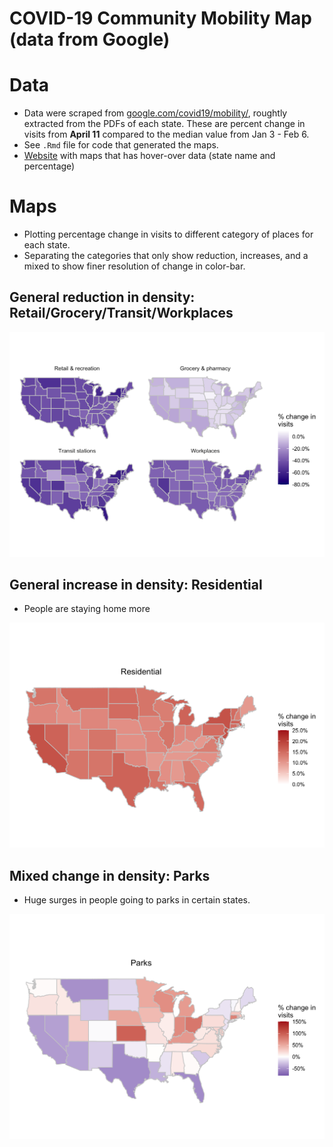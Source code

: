 # COVID-19 Community Mobility Map (data from Google)

# Data
* Data were scraped from [google.com/covid19/mobility/](https://www.google.com/covid19/mobility/), roughtly extracted from the PDFs of each state. These are percent change in visits from **April 11** compared to the median value from Jan 3 - Feb 6.
* See `.Rmd` file for code that generated the maps.
* [Website](https://mychan24.github.io/covid19_google_mobility_map/) with maps that has hover-over data (state name and percentage)

# Maps
* Plotting percentage change in visits to different category of places for each state. 
* Separating the categories that only show reduction, increases, and a mixed to show finer resolution of change in color-bar.

## General reduction in density: Retail/Grocery/Transit/Workplaces
![Reduction in mobility in these categoires](figs/reduced_map.png)

## General increase in density: Residential

* People are staying home more

![Mixed increase/decrease in mobility in these categoires](figs/increased_map.png)


## Mixed change in density: Parks

* Huge surges in people going to parks in certain states.

![Mixed increase/decrease in mobility in these categoires](figs/mixed_map.png)


